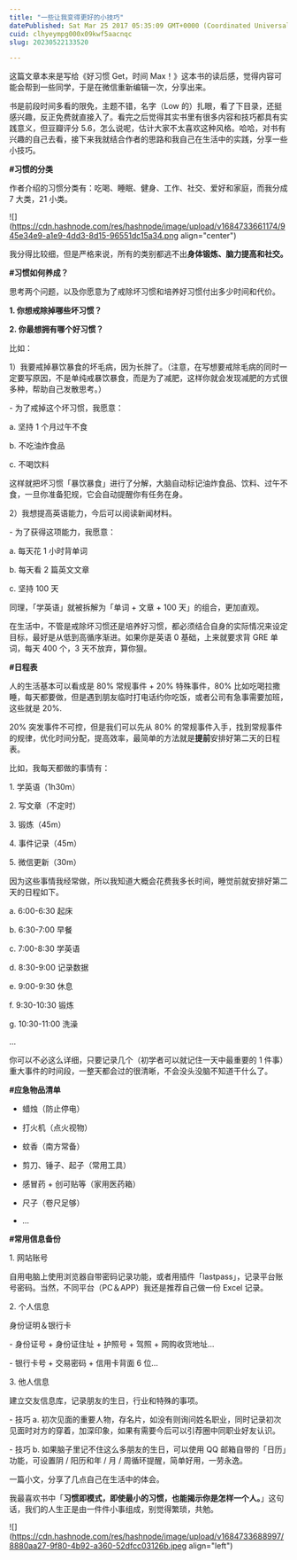 ```yaml
---
title: "一些让我变得更好的小技巧"
datePublished: Sat Mar 25 2017 05:35:09 GMT+0000 (Coordinated Universal Time)
cuid: clhyeympg000x09kwf5aacnqc
slug: 20230522133520

---
```


这篇文章本来是写给《好习惯 Get，时间 Max！》这本书的读后感，觉得内容可能会帮到一些同学，于是在微信重新编辑一次，分享出来。

书是前段时间多看的限免，主题不错，名字（Low 的）扎眼，看了下目录，还挺感兴趣，反正免费就直接入了。看完之后觉得其实书里有很多内容和技巧都具有实践意义，但豆瓣评分 5.6，怎么说呢，估计大家不太喜欢这种风格。哈哈，对书有兴趣的自己去看，接下来我就结合作者的思路和我自己在生活中的实践，分享一些小技巧。

**#习惯的分类**

作者介绍的习惯分类有：吃喝、睡眠、健身、工作、社交、爱好和家庭，而我分成 7 大类，21 小类。

![](https://cdn.hashnode.com/res/hashnode/image/upload/v1684733661174/945e34e9-a1e9-4dd3-8d15-96551dc15a34.png align="center")

我分得比较细，但是严格来说，所有的类别都逃不出**身体锻炼、脑力提高和社交。**

**#习惯如何养成？**

思考两个问题，以及你愿意为了戒除坏习惯和培养好习惯付出多少时间和代价。

**1\. 你想戒除掉哪些坏习惯？**

**2\. 你最想拥有哪个好习惯？**

比如：

1）我要戒掉暴饮暴食的坏毛病，因为长胖了。（注意，在写想要戒除毛病的同时一定要写原因，不是单纯戒暴饮暴食，而是为了减肥，这样你就会发现减肥的方式很多种，帮助自己发散思考。）

\- 为了戒掉这个坏习惯，我愿意：

a. 坚持 1 个月过午不食

b. 不吃油炸食品

c. 不喝饮料

这样就把坏习惯「暴饮暴食」进行了分解，大脑自动标记油炸食品、饮料、过午不食，一旦你准备犯规，它会自动提醒你有任务在身。

2）我想提高英语能力，今后可以阅读新闻材料。

\- 为了获得这项能力，我愿意：

a. 每天花 1 小时背单词

b. 每天看 2 篇英文文章

c. 坚持 100 天

同理，「学英语」就被拆解为「单词 + 文章 + 100 天」的组合，更加直观。

在生活中，不管是戒除坏习惯还是培养好习惯，都必须结合自身的实际情况来设定目标，最好是从低到高循序渐进。如果你是英语 0 基础，上来就要求背 GRE 单词，每天 400 个，3 天不放弃，算你狠。

**#日程表**

人的生活基本可以看成是 80% 常规事件 + 20% 特殊事件，80% 比如吃喝拉撒睡，每天都要做，但是遇到朋友临时打电话约你吃饭，或者公司有急事需要加班，这些就是 20%.

20% 突发事件不可控，但是我们可以先从 80% 的常规事件入手，找到常规事件的规律，优化时间分配，提高效率，最简单的方法就是**提前**安排好第二天的日程表。

比如，我每天都做的事情有：

1\. 学英语（1h30m）

2\. 写文章（不定时）

3\. 锻炼（45m）

4\. 事件记录（45m）

5\. 微信更新（30m）

因为这些事情我经常做，所以我知道大概会花费我多长时间，睡觉前就安排好第二天的日程如下。

a. 6:00-6:30 起床

b. 6:30-7:00 早餐

c. 7:00-8:30 学英语

d. 8:30-9:00 记录数据

e. 9:00-9:30 休息

f. 9:30-10:30 锻炼

g. 10:30-11:00 洗澡

...

你可以不必这么详细，只要记录几个（初学者可以就记住一天中最重要的 1 件事）重大事件的时间段，一整天都会过的很清晰，不会没头没脑不知道干什么了。

**#应急物品清单**

* 蜡烛（防止停电）
    
* 打火机（点火视物）
    
* 蚊香（南方常备）
    
* 剪刀、锤子、起子（常用工具）
    
* 感冒药 + 创可贴等（家用医药箱）
    
* 尺子（卷尺足够）
    
* ...
    

**#常用信息备份**

1\. 网站账号

自用电脑上使用浏览器自带密码记录功能，或者用插件「lastpass」，记录平台账号密码。当然，不同平台（PC＆APP）我还是推荐自己做一份 Excel 记录。

2\. 个人信息

身份证明＆银行卡

\- 身份证号 + 身份证住址 + 护照号 + 驾照 + 网购收货地址...

\- 银行卡号 + 交易密码 + 信用卡背面 6 位...

3\. 他人信息

建立交友信息库，记录朋友的生日，行业和特殊的事项。

\- 技巧 a. 初次见面的重要人物，存名片，如没有则询问姓名职业，同时记录初次见面时对方的穿着，加深印象，如果有需要今后可以引荐圈中同职业好友认识。

\- 技巧 b. 如果脑子里记不住这么多朋友的生日，可以使用 QQ 邮箱自带的「日历」功能，可设置阴 / 阳历和年 / 月 / 周循环提醒，简单好用，一劳永逸。

一篇小文，分享了几点自己在生活中的体会。

我最喜欢书中「**习惯即模式，即使最小的习惯，也能揭示你是怎样一个人。**」这句话，我们的人生正是由一件件小事组成，别觉得繁琐，共勉。

![](https://cdn.hashnode.com/res/hashnode/image/upload/v1684733688997/8880aa27-9f80-4b92-a360-52dfcc03126b.jpeg align="left")